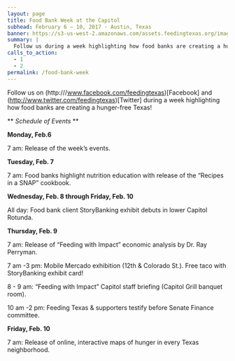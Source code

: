 ```yaml
---
layout: page
title: Food Bank Week at the Capitol
subhead: February 6 – 10, 2017 - Austin, Texas
banner: https://s3-us-west-2.amazonaws.com/assets.feedingtexas.org/images/banners/banner-02.jpg
summary: |
  Follow us during a week highlighting how food banks are creating a hunger-free Texas. 
calls_to_action:
  - 1
  - 2
permalink: /food-bank-week
---
```

Follow us on (http:///www.facebook.com/feedingtexas)[Facebook] and (http://www.twitter.com/feedingtexas)[Twitter] during a week highlighting how food banks are creating a hunger-free Texas! 

** *Schedule of Events* **

**Monday, Feb.6**

7 am: Release of the week’s events.

**Tuesday, Feb. 7**

7 am: Food banks highlight nutrition education with release of the “Recipes in a SNAP” cookbook. 

**Wednesday, Feb. 8 through Friday, Feb. 10**

All day: Food bank client StoryBanking exhibit debuts in lower Capitol Rotunda.

**Thursday, Feb. 9**

7 am: Release of “Feeding with Impact” economic analysis by Dr. Ray Perryman. 

7 am -3 pm: Mobile Mercado exhibition (12th & Colorado St.). Free taco with StoryBanking exhibit card!

8 - 9 am: “Feeding with Impact” Capitol staff briefing (Capitol Grill banquet room).

10 am -2 pm: Feeding Texas & supporters testify before Senate Finance committee.

**Friday, Feb. 10**

7 am: Release of online, interactive maps of hunger in every Texas neighborhood.
